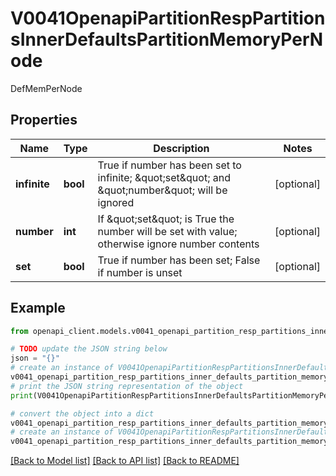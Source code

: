 # V0041OpenapiPartitionRespPartitionsInnerDefaultsPartitionMemoryPerNode

DefMemPerNode

## Properties

Name | Type | Description | Notes
------------ | ------------- | ------------- | -------------
**infinite** | **bool** | True if number has been set to infinite; \&quot;set\&quot; and \&quot;number\&quot; will be ignored | [optional] 
**number** | **int** | If \&quot;set\&quot; is True the number will be set with value; otherwise ignore number contents | [optional] 
**set** | **bool** | True if number has been set; False if number is unset | [optional] 

## Example

```python
from openapi_client.models.v0041_openapi_partition_resp_partitions_inner_defaults_partition_memory_per_node import V0041OpenapiPartitionRespPartitionsInnerDefaultsPartitionMemoryPerNode

# TODO update the JSON string below
json = "{}"
# create an instance of V0041OpenapiPartitionRespPartitionsInnerDefaultsPartitionMemoryPerNode from a JSON string
v0041_openapi_partition_resp_partitions_inner_defaults_partition_memory_per_node_instance = V0041OpenapiPartitionRespPartitionsInnerDefaultsPartitionMemoryPerNode.from_json(json)
# print the JSON string representation of the object
print(V0041OpenapiPartitionRespPartitionsInnerDefaultsPartitionMemoryPerNode.to_json())

# convert the object into a dict
v0041_openapi_partition_resp_partitions_inner_defaults_partition_memory_per_node_dict = v0041_openapi_partition_resp_partitions_inner_defaults_partition_memory_per_node_instance.to_dict()
# create an instance of V0041OpenapiPartitionRespPartitionsInnerDefaultsPartitionMemoryPerNode from a dict
v0041_openapi_partition_resp_partitions_inner_defaults_partition_memory_per_node_from_dict = V0041OpenapiPartitionRespPartitionsInnerDefaultsPartitionMemoryPerNode.from_dict(v0041_openapi_partition_resp_partitions_inner_defaults_partition_memory_per_node_dict)
```
[[Back to Model list]](../README.md#documentation-for-models) [[Back to API list]](../README.md#documentation-for-api-endpoints) [[Back to README]](../README.md)


